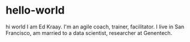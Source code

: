 # hello-world
hi world
I am Ed Kraay. I'm an agile coach, trainer, facilitator. I live in San Francisco, am married to a data scientist, researcher at Genentech. 

